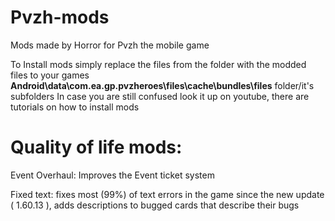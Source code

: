 # Pvzh-mods
Mods made by Horror for Pvzh the mobile game

To Install mods simply replace the files from the folder with the modded files to your games <b>Android\data\com.ea.gp.pvzheroes\files\cache\bundles\files</b> folder/it's subfolders
In case you are still confused look it up on youtube, there are tutorials on how to install mods

# Quality of life mods:

Event Overhaul: Improves the Event ticket system

Fixed text: fixes most (99%) of text errors in the game since the new update ( 1.60.13 ), adds descriptions to bugged cards that describe their bugs
